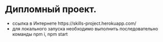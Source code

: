 <h1>Дипломный проект.</h1>

<ul>
  <li>cсылка в Интернете https://skills-project.herokuapp.com/</ol>
  <li>для локального запуска необходимо выполнить последовательно команды npm i, npm start</ol>
</ul>
